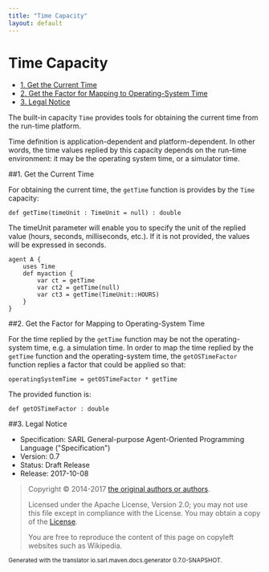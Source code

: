 ```yaml
---
title: "Time Capacity"
layout: default
---
```


# Time Capacity


<ul class="page_outline" id="page_outline">

<li><a href="#1-get-the-current-time">1. Get the Current Time</a></li>
<li><a href="#2-get-the-factor-for-mapping-to-operating-system-time">2. Get the Factor for Mapping to Operating-System Time</a></li>
<li><a href="#3-legal-notice">3. Legal Notice</a></li>

</ul>


The built-in capacity `Time` provides tools for obtaining the current time from the run-time platform.

Time definition is application-dependent and platform-dependent. In other words,
the time values replied by this capacity depends on the run-time environment:
it may be the operating system time, or a simulator time.





##1. Get the Current Time

For obtaining the current time, the `getTime` function is provides by the `Time` capacity:

```sarl
def getTime(timeUnit : TimeUnit = null) : double
```



The timeUnit parameter will enable you to specify the unit of the replied
value (hours, seconds, milliseconds, etc.). If it is not provided,
the values will be expressed in seconds.

```sarl
agent A {
	uses Time
	def myaction {
		var ct = getTime
		var ct2 = getTime(null)
		var ct3 = getTime(TimeUnit::HOURS)
	}
}
```



##2. Get the Factor for Mapping to Operating-System Time

For the time replied by the `getTime` function may be not the operating-system time, e.g. a simulation time.
In order to map the time replied by the `getTime` function and the operating-system time, the
`getOSTimeFactor` function replies a factor that could be applied so that:

```sarl
operatingSystemTime = getOSTimeFactor * getTime
```


The provided function is:

```sarl
def getOSTimeFactor : double
```




##3. Legal Notice

* Specification: SARL General-purpose Agent-Oriented Programming Language ("Specification")
* Version: 0.7
* Status: Draft Release
* Release: 2017-10-08

> Copyright &copy; 2014-2017 [the original authors or authors](http://www.sarl.io/about/index.html).
>
> Licensed under the Apache License, Version 2.0;
> you may not use this file except in compliance with the License.
> You may obtain a copy of the [License](http://www.apache.org/licenses/LICENSE-2.0).
>
> You are free to reproduce the content of this page on copyleft websites such as Wikipedia.

<small>Generated with the translator io.sarl.maven.docs.generator 0.7.0-SNAPSHOT.</small>